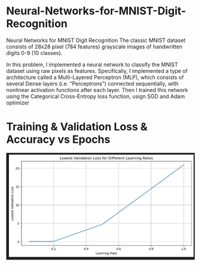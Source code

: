 # Neural-Networks-for-MNIST-Digit-Recognition
Neural Networks for MNIST Digit Recognition
The classic MNIST dataset consists of 28x28 pixel (784 features) grayscale images of handwritten digits 0-9 (10 classes).

In this problem, I implemented a neural network to classify the MNIST dataset using raw pixels as features. Specifically, I implemented a type of architecture called a Multi-Layered Perceptron (MLP), which consists of several Dense layers (i.e. “Perceptrons”) connected sequentially, with nonlinear activation functions after each layer. Then I trained this network using the Categorical Cross-Entropy loss function, usign SGD and Adam optimizer

# Training & Validation Loss & Accuracy vs Epochs

![Training & Validation Loss & Accuracy vs Epochs](results/lowest_validation_loss_SGD.png)
